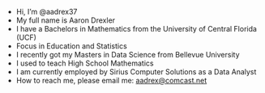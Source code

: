 - Hi, I’m @aadrex37
- My full name is Aaron Drexler
- I have a Bachelors in Mathematics from the University of Central Florida (UCF)
-   Focus in Education and Statistics
- I recently got my Masters in Data Science from Bellevue University
- I used to teach High School Mathematics
- I am currently employed by Sirius Computer Solutions as a Data Analyst
- How to reach me, please email me: aadrex@comcast.net

